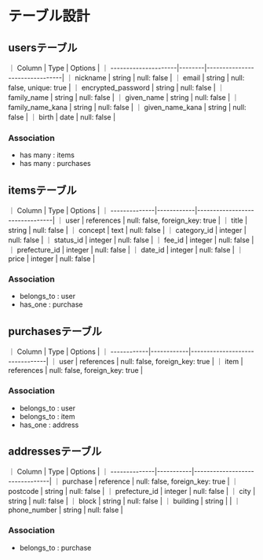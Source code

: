 # テーブル設計

## usersテーブル

｜ Column               | Type   | Options                        |
｜ ---------------------|--------|--------------------------------|
｜ nickname             | string | null: false                    |
｜ email                | string | null: false, unique: true      |
｜ encrypted_password   | string | null: false                    |
｜ family_name          | string | null: false                    |
｜ given_name           | string | null: false                    |
｜ family_name_kana     | string | null: false                    |
｜ given_name_kana      | string | null: false                    |
｜ birth                | date   | null: false                    |

### Association

- has many : items
- has many : purchases


## itemsテーブル

｜ Column        | Type       | Options                        |
｜ --------------|------------|--------------------------------|
｜ user          | references | null: false, foreign_key: true |
｜ title         | string     | null: false                    |
｜ concept       | text       | null: false                    |
｜ category_id   | integer    | null: false                    |
｜ status_id     | integer    | null: false                    |
｜ fee_id        | integer    | null: false                    |
｜ prefecture_id | integer    | null: false                    |
｜ date_id       | integer    | null: false                    |
｜ price         | integer    | null: false                    |

### Association

- belongs_to : user
- has_one : purchase

## purchasesテーブル

｜ Column      | Type       | Options                        |
｜ ------------|------------|--------------------------------|
｜ user        | references | null: false, foreign_key: true |
｜ item        | references | null: false, foreign_key: true |

### Association

- belongs_to : user
- belongs_to : item
- has_one : address

## addressesテーブル

｜ Column        | Type      | Options                        |
｜ --------------|-----------|--------------------------------|
｜ purchase      | reference | null: false, foreign_key: true |
｜ postcode      | string    | null: false                    |
｜ prefecture_id | integer   | null: false                    |
｜ city          | string    | null: false                    |
｜ block         | string    | null: false                    |
｜ building      | string    |                                |
｜ phone_number  | string    | null: false                    |

### Association

- belongs_to : purchase


